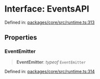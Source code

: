 # Interface: EventsAPI

Defined in: [packages/core/src/runtime.ts:313](https://github.com/vdeantoni/unblessed/blob/alpha/packages/core/src/runtime.ts#L313)

## Properties

### EventEmitter

> **EventEmitter**: *typeof* `EventEmitter`

Defined in: [packages/core/src/runtime.ts:314](https://github.com/vdeantoni/unblessed/blob/alpha/packages/core/src/runtime.ts#L314)
